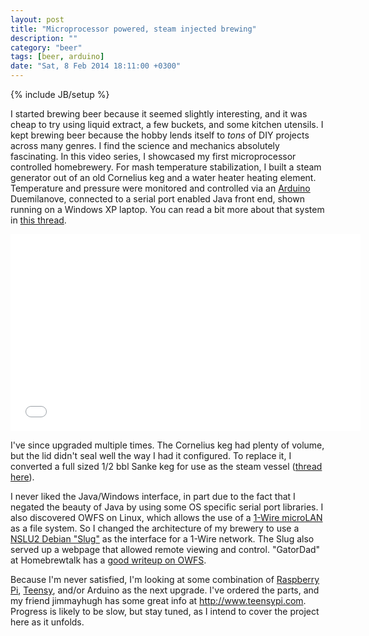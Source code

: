 ```yaml
---
layout: post
title: "Microprocessor powered, steam injected brewing"
description: ""
category: "beer"
tags: [beer, arduino]
date: "Sat, 8 Feb 2014 18:11:00 +0300"
---
```

{% include JB/setup %}

I started brewing beer because it seemed slightly interesting, and it was cheap to try using liquid extract, a few buckets, and some kitchen utensils.  I kept brewing beer because the hobby lends itself to *tons* of DIY projects across many genres.  I find the science and mechanics absolutely fascinating.  In this video series, I showcased my first microprocessor controlled homebrewery.  For mash temperature stabilization, I built a steam generator out of an old Cornelius keg and a water heater heating element.  Temperature and pressure were monitored and controlled via an [Arduino](http://www.arduino.cc) Duemilanove, connected to a serial port enabled Java front end, shown running on a Windows XP laptop.  You can read a bit more about that system in [this thread](http://www.homebrewtalk.com/f51/diy-steam-mash-system-yuri-27070).

<div class="videoWrapper">
<iframe width="560" height="315" src="//www.youtube.com/embed/EvU2rhT-_p4?list=PLAQYN1wmrHN7047dOIs0loPnv-IxXFoVM" frameborder="0" allowfullscreen="allowfullscreen"> </iframe>
</div>

I've since upgraded multiple times.  The Cornelius keg had plenty of volume, but the lid didn't seal well the way I had it configured.  To replace it, I converted a full sized 1/2 bbl Sanke keg for use as the steam vessel ([thread here](http://www.homebrewtalk.com/f51/yuri-goes-big-steam-new-boiler-point-use-water-heater-125953)).

I never liked the Java/Windows interface, in part due to the fact that I negated the beauty of Java by using some OS specific serial port libraries.  I also discovered OWFS on Linux, which allows the use of a [1-Wire microLAN](http://en.wikipedia.org/wiki/1-Wire) as a file system.  So I changed the architecture of my brewery to use a [NSLU2 Debian "Slug"](http://www.cyrius.com/debian/nslu2) as the interface for a 1-Wire network.  The Slug also served up a webpage that allowed remote viewing and control.  "GatorDad" at Homebrewtalk has a [good writeup on OWFS](http://www.homebrewtalk.com/f51/monitoring-controlling-linux-cheap-240955).

Because I'm never satisfied, I'm looking at some combination of [Raspberry Pi](http://www.raspberrypi.org), [Teensy](https://www.pjrc.com/teensy), and/or Arduino as the next upgrade.  I've ordered the parts, and my friend jimmayhugh has some great info at <http://www.teensypi.com>. Progress is likely to be slow, but stay tuned, as I intend to cover the project here as it unfolds.
